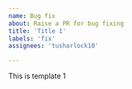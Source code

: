 ```yaml
---
name: Bug fix
about: Raise a PR for bug fixing
title: 'Title 1'
labels: 'fix'
assignees: 'tusharlock10'

---
```


This is template 1